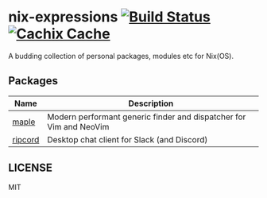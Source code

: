 # nix-expressions [![Build Status](https://github.com/sondr3/nix-expressions/workflows/pipeline/badge.svg)](https://github.com/sondr3/nix-expressions/actions?query=workflow?pipeline) [![Cachix Cache](https://img.shields.io/badge/cachix-sondr3--nix-blue.svg)](https://sondr3-nix.cachix.org/)

A budding collection of personal packages, modules etc for Nix(OS).

## Packages

| Name                                            | Description                                                        |
|-------------------------------------------------|--------------------------------------------------------------------|
| [maple](https://github.com/liuchengxu/vim-clap) | Modern performant generic finder and dispatcher for Vim and NeoVim |
| [ripcord](https://cancel.fm/ripcord/)           | Desktop chat client for Slack (and Discord)                        |

## LICENSE

MIT
